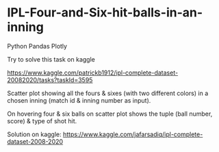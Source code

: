 # IPL-Four-and-Six-hit-balls-in-an-inning

Python Pandas Plotly 

Try to solve this task on kaggle

https://www.kaggle.com/patrickb1912/ipl-complete-dataset-20082020/tasks?taskId=3595

Scatter plot showing all the fours & sixes (with two different colors) in a chosen inning (match id & inning number as input).

On hovering four & six balls on scatter plot shows the tuple (ball number, score) & type of shot hit.

Solution on kaggle: https://www.kaggle.com/jafarsadiq/ipl-complete-dataset-2008-2020
